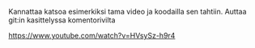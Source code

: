 Kannattaa katsoa esimerkiksi tama video ja koodailla sen tahtiin. Auttaa git:in kasittelyssa komentorivilta

https://www.youtube.com/watch?v=HVsySz-h9r4
